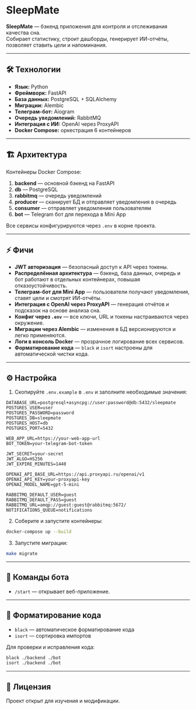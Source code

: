 
# SleepMate

**SleepMate** — бэкенд приложения для контроля и отслеживания качества сна.  
Собирает статистику, строит дашборды, генерирует ИИ-отчёты, позволяет ставить цели и напоминания.

---

## 🛠 Технологии

- **Язык:** Python  
- **Фреймворк:** FastAPI  
- **База данных:** PostgreSQL + SQLAlchemy  
- **Миграции:** Alembic  
- **Телеграм-бот:** Aiogram  
- **Очередь уведомлений:** RabbitMQ  
- **Интеграция с ИИ:** OpenAI через ProxyAPI  
- **Docker Compose:** оркестрация 6 контейнеров  

---

## 🏗 Архитектура

Контейнеры Docker Compose:

1. **backend** — основной бэкенд на FastAPI  
2. **db** — PostgreSQL  
3. **rabbitmq** — очередь уведомлений  
4. **producer** — сканирует БД и отправляет уведомления в очередь  
5. **consumer** — отправляет уведомления пользователям  
6. **bot** — Telegram бот для перехода в Mini App  

Все сервисы конфигурируются через `.env` в корне проекта.

---

## ⚡ Фичи

- **JWT авторизация** — безопасный доступ к API через токены.  
- **Распределённая архитектура** — бэкенд, база данных, очередь и бот работают в отдельных контейнерах, повышая отказоустойчивость.  
- **Телеграм-бот для Mini App** — пользователи получают уведомления, ставят цели и смотрят ИИ-отчёты.  
- **Интеграция с OpenAI через ProxyAPI** — генерация отчётов и подсказок на основе анализа сна.  
- **Конфиг через `.env`** — все ключи, URL и токены настраиваются через окружение.  
- **Миграции через Alembic** — изменения в БД версионируются и легко применяются.  
- **Логи в консоль Docker** — прозрачное логирование всех сервисов.  
- **Форматирование кода** — `black` и `isort` настроены для автоматической чистки кода.

---

## ⚙️ Настройка

1. Скопируйте `.env.example` в `.env` и заполните необходимые значения:  

```dotenv
DATABASE_URL=postgresql+asyncpg://user:password@db:5432/sleepmate
POSTGRES_USER=user
POSTGRES_PASSWORD=password
POSTGRES_DB=sleepmate
POSTGRES_HOST=db
POSTGRES_PORT=5432

WEB_APP_URL=https://your-web-app-url
BOT_TOKEN=your-telegram-bot-token

JWT_SECRET=your-secret
JWT_ALGO=HS256
JWT_EXPIRE_MINUTES=1440

OPENAI_API_BASE_URL=https://api.proxyapi.ru/openai/v1
OPENAI_API_KEY=your-proxyapi-key
OPENAI_MODEL_NAME=gpt-5-mini

RABBITMQ_DEFAULT_USER=guest
RABBITMQ_DEFAULT_PASS=guest
RABBITMQ_URL=amqp://guest:guest@rabbitmq:5672/
NOTIFICATIONS_QUEUE=notifications
````

2. Соберите и запустите контейнеры:

```bash
docker-compose up --build
```

3. Запустите миграции:

```bash
make migrate
```

---

## 🧩 Команды бота

* `/start` — открывает веб-приложение.

---

## 🧹 Форматирование кода

* `black` — автоматическое форматирование кода
* `isort` — сортировка импортов

Для проверки и исправления кода:

```bash
black ./backend ./bot
isort ./backend ./bot
```

---

## 📜 Лицензия

Проект открыт для изучения и модификации.

```

